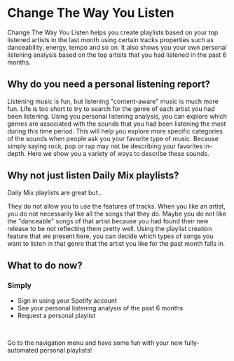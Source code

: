 <h1>Change The Way You Listen</h1>
<p>Change The Way You Listen helps you create playlists based on your top listened artists in the last month using certain tracks properties such as danceability, energy, tempo and so on. It also shows you your own personal listening analysis based on the top artists that you had listened in the past 6 months. 

<h2>Why do you need a personal listening report?</h2>
<p>Listening music is fun, but listening "content-aware" music is much more fun. Life is too short to try to search for the genre of each artist you had been listening. Using you personal listening analysis, you can explore which genres are associated with the sounds that you had been listening the most during this time period. This will help you explore more specific categories of the sounds when people ask you your favorite type of music. Because simply saying rock, pop or rap may not be describing your favorites in-depth. Here we show you a variety of ways to describe these sounds.</p>
<h2>Why not just listen Daily Mix playlists?</h2>
<p>Daily Mix playlists are great but... </p>
<p>They do not allow you to use the features of tracks. When you like an artist, you do not necessarily like all the songs that they do. Maybe you do not like the "danceable" songs of that artist because you had found their new release to be not reflecting them pretty well. Using the playlist creation feature that we present here, you can decide which types of songs you want to listen in that genre that the artist you like for the past month falls in.</p>

<h2>What to do now?</h2>
<h3>Simply</h3>
<ul>
	<li>Sign in using your Spotify account</li>
	<li>See your personal listening analysis of the past 6 months</li>
	<li>Request a personal playlist</li>
</ul>
<br>
<p>Go to the navigation menu and have some fun with your new fully-automated personal playlists!</p>
